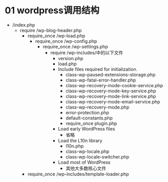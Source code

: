 
# 01 wordpress调用结构

- /index.php
	- require /wp-blog-header.php
		- require_once /wp-load.php
			- require_once /wp-config.php
				- require_once /wp-settings.php
					- require /wp-includes/中的以下文件
						- version.php
						- load.php
						- Include files required for initialization.
							- class-wp-paused-extensions-storage.php
							- class-wp-fatal-error-handler.php
							- class-wp-recovery-mode-cookie-service.php
							- class-wp-recovery-mode-key-service.php
							- class-wp-recovery-mode-link-service.php
							- class-wp-recovery-mode-email-service.php
							- class-wp-recovery-mode.php
							- error-protection.php
							- default-constants.php
							- require_once plugin.php
						- Load early WordPress files
							- 省略
						- Load the L10n library
							- l10n.php
							- class-wp-locale.php
							- class-wp-locale-switcher.php
						- Load most of WordPress
                            - 其他大多数核心文件
		- require_once /wp-includes/template-loader.php